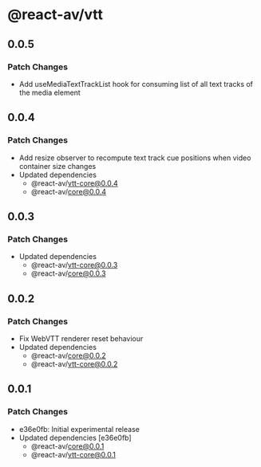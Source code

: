 # @react-av/vtt

## 0.0.5

### Patch Changes

- Add useMediaTextTrackList hook for consuming list of all text tracks of the media element

## 0.0.4

### Patch Changes

- Add resize observer to recompute text track cue positions when video container size changes
- Updated dependencies
  - @react-av/vtt-core@0.0.4
  - @react-av/core@0.0.4

## 0.0.3

### Patch Changes

- Updated dependencies
  - @react-av/vtt-core@0.0.3
  - @react-av/core@0.0.3

## 0.0.2

### Patch Changes

- Fix WebVTT renderer reset behaviour
- Updated dependencies
  - @react-av/core@0.0.2
  - @react-av/vtt-core@0.0.2

## 0.0.1

### Patch Changes

- e36e0fb: Initial experimental release
- Updated dependencies [e36e0fb]
  - @react-av/core@0.0.1
  - @react-av/vtt-core@0.0.1
